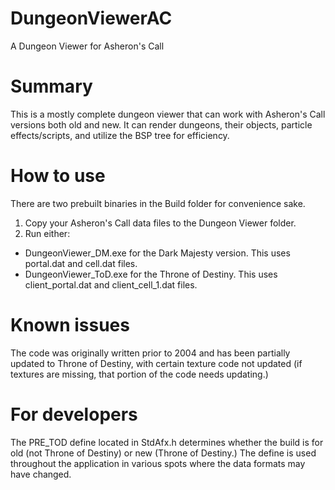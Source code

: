 # DungeonViewerAC
A Dungeon Viewer for Asheron's Call

# Summary
This is a mostly complete dungeon viewer that can work with Asheron's Call versions both old and new. It can render dungeons, their objects, particle effects/scripts, and utilize the BSP tree for efficiency.

# How to use
There are two prebuilt binaries in the Build folder for convenience sake.

1. Copy your Asheron's Call data files to the Dungeon Viewer folder.
2. Run either: 
 * DungeonViewer_DM.exe for the Dark Majesty version. This uses portal.dat and cell.dat files.
 * DungeonViewer_ToD.exe for the Throne of Destiny. This uses client_portal.dat and client_cell_1.dat files.

# Known issues
The code was originally written prior to 2004 and has been partially updated to Throne of Destiny, with certain texture code not updated (if textures are missing, that portion of the code needs updating.)

# For developers
The PRE_TOD define located in StdAfx.h determines whether the build is for old (not Throne of Destiny) or new (Throne of Destiny.) The define is used throughout the application in various spots where the data formats may have changed.

